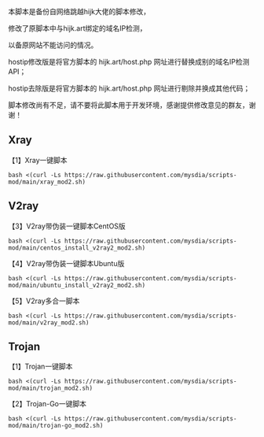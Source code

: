 本脚本是备份自网络跳越hijk大佬的脚本修改，

修改了原脚本中与hijk.art绑定的域名IP检测，

以备原网站不能访问的情况。

hostip修改版是将官方脚本的 hijk.art/host.php 网址进行替换成别的域名IP检测API；

hostip去除版是将官方脚本的 hijk.art/host.php 网址进行剔除并换成其他代码；

脚本修改尚有不足，请不要将此脚本用于开发环境，感谢提供修改意见的群友，谢谢！


## Xray

【1】Xray一键脚本

```
bash <(curl -Ls https://raw.githubusercontent.com/mysdia/scripts-mod/main/xray_mod2.sh)
```

## V2ray

【3】V2ray带伪装一键脚本CentOS版

```
bash <(curl -Ls https://raw.githubusercontent.com/mysdia/scripts-mod/main/centos_install_v2ray2_mod2.sh)
```

【4】V2ray带伪装一键脚本Ubuntu版

```
bash <(curl -Ls https://raw.githubusercontent.com/mysdia/scripts-mod/main/ubuntu_install_v2ray2_mod2.sh)
```

【5】V2ray多合一脚本

```
bash <(curl -Ls https://raw.githubusercontent.com/mysdia/scripts-mod/main/v2ray_mod2.sh)
```

## Trojan

【1】Trojan一键脚本

```
bash <(curl -Ls https://raw.githubusercontent.com/mysdia/scripts-mod/main/trojan_mod2.sh)
```

【2】Trojan-Go一键脚本

```
bash <(curl -Ls https://raw.githubusercontent.com/mysdia/scripts-mod/main/trojan-go_mod2.sh)
```
